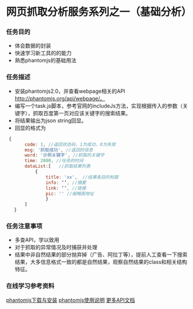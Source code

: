 # 网页抓取分析服务系列之一（基础分析）
### 任务目的
* 体会数据的封装
* 快速学习新工具的的能力
* 熟悉phantomjs的基础用法

### 任务描述
* 安装phantomjs2.0，并查看webpage相关的API http://phantomjs.org/api/webpage/。
* 编写一个task.js脚本，参考官网的includeJs方法，实现根据传入的参数（关键字），抓取百度第一页对应该关键字的搜索结果。
* 将结果输出为json string回显。
* 回显的格式为
```javascript
 {
       code: 1, //返回状态码，1为成功，0为失败
       msg: '抓取成功', //返回的信息
       word: '示例关键字', //抓取的关键字
       time: 2000, //任务的时间
       dataList:[   //抓取结果列表
           {
               title: 'xx',  //结果条目的标题
               info: ‘’, //摘要
               link: ‘’, //链接            
               pic: '' //缩略图地址
               }
       ]
   }
```
### 任务注意事项

* 多查API，学以致用
* 对于抓取的异常情况及时捕获并处理
* 结果中非自然结果的部分抛弃掉（广告、阿拉丁等），提前人工查看一下搜索结果，大多信息格式一致的都是自然结果，观察自然结果的class和相关结构特征。

### 在线学习参考资料

[phantomjs下载与安装](http://phantomjs.org/download.html)
[phantomjs使用说明](http://phantomjs.org/quick-start.html)
[更多API文档](http://phantomjs.org/api/webpage/)
